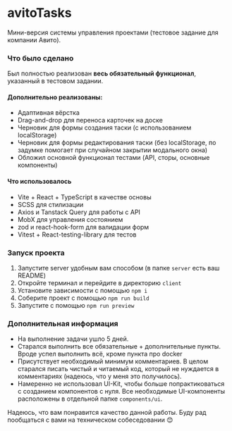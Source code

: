 # avitoTasks
Мини-версия системы управления проектами (тестовое задание для компании Авито).

### Что было сделано
Был полностью реализован **весь обязательный функционал**, указанный в тестовом задании.

#### Дополнительно реализованы:
- Адаптивная вёрстка
- Drag-and-drop для переноса карточек на доске
- Черновик для формы создания таски (с использованием localStorage)
- Черновик для формы редактирования таски (без localStorage, по задумке помогает при случайном закрытии модального окна)
- Обложил основной функционал тестами (API, сторы, основные компоненты)

#### Что использовалось
- Vite + React + TypeScript в качестве основы
- SCSS для стилизации
- Axios и Tanstack Query для работы с API
- MobX для управления состоянием
- zod и react-hook-form для валидации форм
- Vitest + React-testing-library для тестов

### Запуск проекта
1. Запустите server удобным вам способом (в папке `server` есть ваш README)
2. Откройте терминал и перейдите в директорию `client`
3. Установите зависимости с помощью `npm i`
4. Соберите проект с помощью `npm run build`
5. Запустите с помощью `npm run preview`

### Дополнительная информация
- На выполнение задачи ушло 5 дней.
- Старался выполнить все обязательные + дополнительные пункты. Вроде успел выполнить всё, кроме пункта про docker
- Присутствует необходимый минимум комментариев. В целом старался писать чистый и читаемый код, который не нуждается в комментариях (надеюсь, что у меня это получилось).
- Намеренно не использовал UI-Kit, чтобы больше попрактиковаться с созданием компонентов с нуля. Все необходимые UI-компоненты расположены в отдельной папке `components/ui`.

Надеюсь, что вам понравится качество данной работы. Буду рад пообщаться с вами на техническом собеседовании 😊
